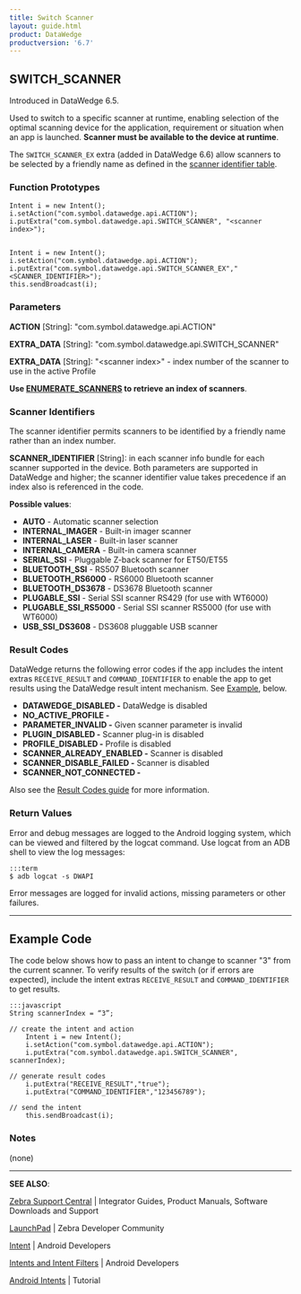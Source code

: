 ```yaml
---
title: Switch Scanner 
layout: guide.html
product: DataWedge
productversion: '6.7'
---
```


## SWITCH_SCANNER

Introduced in DataWedge 6.5. 

Used to switch to a specific scanner at runtime, enabling selection of the optimal scanning device for the application, requirement or situation when an app is launched. **Scanner must be available to the device at runtime**. 

The `SWITCH_SCANNER_EX` extra (added in DataWedge 6.6) allow scanners to be selected by a friendly name as defined in the [scanner identifier table](#scanneridentifiers).  

### Function Prototypes

	Intent i = new Intent();
	i.setAction("com.symbol.datawedge.api.ACTION");
	i.putExtra("com.symbol.datawedge.api.SWITCH_SCANNER", "<scanner index>");


	Intent i = new Intent();
	i.setAction("com.symbol.datawedge.api.ACTION");
	i.putExtra("com.symbol.datawedge.api.SWITCH_SCANNER_EX","<SCANNER_IDENTIFIER>");
	this.sendBroadcast(i);

### Parameters
**ACTION** [String]: "com.symbol.datawedge.api.ACTION"

**EXTRA_DATA** [String]: "com.symbol.datawedge.api.SWITCH_SCANNER"

**EXTRA_DATA** [String]: "&lt;scanner index&gt;" -  index number of the scanner to use in the active Profile

**Use [ENUMERATE_SCANNERS](../enumeratescanners) to retrieve an index of scanners**. 

### Scanner Identifiers
The scanner identifier permits scanners to be identified by a friendly name rather than an index number. 

**SCANNER_IDENTIFIER** [String]: in each scanner info bundle for each scanner supported in the device. Both parameters are supported in DataWedge and higher; the scanner identifier value takes precedence if an index also is referenced in the code.  

**Possible values**:

* **AUTO** - Automatic scanner selection
* **INTERNAL_IMAGER** - Built-in imager scanner
* **INTERNAL_LASER** - Built-in laser scanner
* **INTERNAL_CAMERA** - Built-in camera scanner
* **SERIAL_SSI** - Pluggable Z-back scanner for ET50/ET55 
* **BLUETOOTH_SSI** - RS507 Bluetooth scanner
* **BLUETOOTH_RS6000** - RS6000 Bluetooth scanner
* **BLUETOOTH_DS3678** - DS3678 Bluetooth scanner
* **PLUGABLE_SSI** - Serial SSI scanner RS429 (for use with WT6000)
* **PLUGABLE_SSI_RS5000** - Serial SSI scanner RS5000 (for use with WT6000)
* **USB_SSI_DS3608** - DS3608 pluggable USB scanner


### Result Codes

DataWedge returns the following error codes if the app includes the intent extras `RECEIVE_RESULT` and `COMMAND_IDENTIFIER` to enable the app to get results using the DataWedge result intent mechanism. See [Example](#examplecode), below. 

* **DATAWEDGE_DISABLED -** DataWedge is disabled
* **NO_ACTIVE_PROFILE -** 
* **PARAMETER_INVALID -** Given scanner parameter is invalid
* **PLUGIN_DISABLED -** Scanner plug-in is disabled
* **PROFILE_DISABLED -** Profile is disabled
* **SCANNER_ALREADY_ENABLED -** Scanner is disabled
* **SCANNER_DISABLE_FAILED -** Scanner is disabled
* **SCANNER_NOT_CONNECTED -**

Also see the [Result Codes guide](../resultinfo) for more information.  

### Return Values

Error and debug messages are logged to the Android logging system, which can be viewed and filtered by the logcat command. Use logcat from an ADB shell to view the log messages:

	:::term
	$ adb logcat -s DWAPI

Error messages are logged for invalid actions, missing parameters or other failures.

-----

## Example Code
The code below shows how to pass an intent to change to scanner "3" from the current scanner. To verify results of the switch (or if errors are expected), include the intent extras `RECEIVE_RESULT` and `COMMAND_IDENTIFIER` to get results.

	:::javascript
	String scannerIndex = “3”;

	// create the intent and action
		Intent i = new Intent();
		i.setAction("com.symbol.datawedge.api.ACTION");
		i.putExtra("com.symbol.datawedge.api.SWITCH_SCANNER", scannerIndex);

	// generate result codes
		i.putExtra("RECEIVE_RESULT","true");
		i.putExtra("COMMAND_IDENTIFIER","123456789");
		     
	// send the intent
		this.sendBroadcast(i); 

### Notes
(none)

-----

**SEE ALSO**:

[Zebra Support Central](https://www.zebra.com/us/en/support-downloads.html) | Integrator Guides, Product Manuals, Software Downloads and Support

[LaunchPad](https://developer.zebra.com/welcome) | Zebra Developer Community

[Intent](https://developer.android.com/reference/android/content/Intent.html) | Android Developers

[Intents and Intent Filters](http://developer.android.com/guide/components/intents-filters.html) | Android Developers

[Android Intents](http://www.vogella.com/tutorials/AndroidIntent/article.html) | Tutorial
